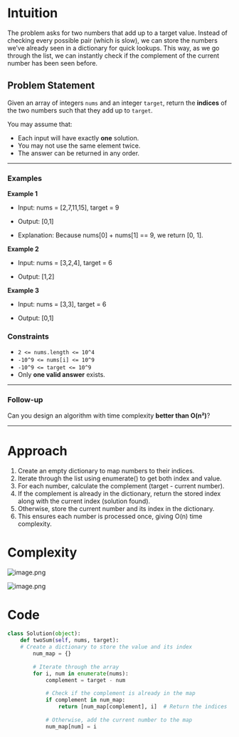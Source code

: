 # Intuition
<!-- Describe your first thoughts on how to solve this problem. -->
 The problem asks for two numbers that add up to a target value. Instead of checking every possible pair (which is slow), we can store the numbers we’ve already seen in a dictionary for quick lookups. This way, as we go through the list, we can instantly check if the
complement of the current number has been seen before.



## Problem Statement

Given an array of integers `nums` and an integer `target`, return the **indices** of the two numbers such that they add up to `target`.

You may assume that:
- Each input will have exactly **one** solution.
- You may not use the same element twice.
- The answer can be returned in any order.

---

### Examples

**Example 1**

 - Input: nums = [2,7,11,15], target = 9
 
 - Output: [0,1]
 
 - Explanation: Because nums[0] + nums[1] == 9, we return [0, 1].

**Example 2**

 - Input: nums = [3,2,4], target = 6
 
 - Output: [1,2]

**Example 3**

 - Input: nums = [3,3], target = 6
 
 - Output: [0,1]
  
### Constraints
- `2 <= nums.length <= 10^4`
- `-10^9 <= nums[i] <= 10^9`
- `-10^9 <= target <= 10^9`
- Only **one valid answer** exists.

---

### Follow-up
Can you design an algorithm with time complexity **better than O(n²)**?

---

# Approach
<!-- Describe your approach to solving the problem. -->
1. Create an empty dictionary to map numbers to their indices.
2. Iterate through the list using enumerate() to get both index and value.
3. For each number, calculate the complement (target - current number).
4. If the complement is already in the dictionary, return the stored index along with the current index (solution found).
5. Otherwise, store the current number and its index in the dictionary.
6. This ensures each number is processed once, giving O(n) time complexity.

# Complexity

<!-- Add your time complexity here, e.g. $$O(n)$$ -->
![image.png](https://assets.leetcode.com/users/images/0074f5c0-dfe5-4c98-b0a4-677ee18d6281_1755162810.4200497.png)

![image.png](https://assets.leetcode.com/users/images/16ab26ab-f81f-479d-b710-efdac8ba1832_1755162848.5832148.png)

<!-- Add your space complexity here, e.g. $$O(n)$$ -->

# Code
```python []
class Solution(object):
    def twoSum(self, nums, target):
    # Create a dictionary to store the value and its index
        num_map = {}
        
        # Iterate through the array
        for i, num in enumerate(nums):
            complement = target - num
            
            # Check if the complement is already in the map
            if complement in num_map:
                return [num_map[complement], i]  # Return the indices
            
            # Otherwise, add the current number to the map
            num_map[num] = i

```
